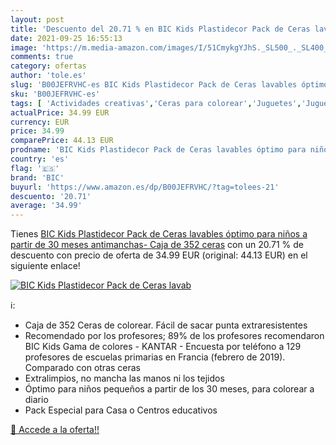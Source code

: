 ```yaml
---
layout: post
title: 'Descuento del 20.71 % en BIC Kids Plastidecor Pack de Ceras lavab'
date: 2021-09-25 16:55:13
image: 'https://m.media-amazon.com/images/I/51CmykgYJhS._SL500_._SL400_.jpg'
comments: true
category: ofertas
author: 'tole.es'
slug: 'B00JEFRVHC-es BIC Kids Plastidecor Pack de Ceras lavables óptimo para...'
sku: 'B00JEFRVHC-es'
tags: [ 'Actividades creativas','Ceras para colorear','Juguetes','Juguetes y juegos','Material de escritura y dibujo para niños','bic','plastidecor', ]
actualPrice: 34.99 EUR
currency: EUR
price: 34.99
comparePrice: 44.13 EUR
prodname: 'BIC Kids Plastidecor Pack de Ceras lavables óptimo para niños a partir de 30 meses  antimanchas- Caja de 352 ceras'
country: 'es'
flag: '🇪🇸'
brand: 'BIC'
buyurl: 'https://www.amazon.es/dp/B00JEFRVHC/?tag=tolees-21'
descuento: '20.71'
average: '34.99'
---
```


Tienes [BIC Kids Plastidecor Pack de Ceras lavables óptimo para niños a partir de 30 meses  antimanchas- Caja de 352 ceras](https://www.amazon.es/dp/B00JEFRVHC/?tag=tolees-21) con un 20.71 % de descuento con precio de oferta de 34.99 EUR (original: 44.13 EUR) en el siguiente enlace!

[![BIC Kids Plastidecor Pack de Ceras lavab](https://m.media-amazon.com/images/I/51CmykgYJhS._SL500_._SL400_.jpg)](https://www.amazon.es/dp/B00JEFRVHC/?tag=tolees-21)

ℹ️:

- Caja de 352 Ceras de colorear. Fácil de sacar punta extraresistentes
- Recomendado por los profesores; 89% de los profesores recomendaron BIC Kids Gama de colores - KANTAR - Encuesta por teléfono a 129 profesores de escuelas primarias en Francia (febrero de 2019). Comparado con otras ceras
- Extralimpios, no mancha las manos ni los tejidos
- Óptimo para niños pequeños a partir de los 30 meses, para colorear a diario
- Pack Especial para Casa o Centros educativos

[🛒 Accede a la oferta!!](https://www.amazon.es/dp/B00JEFRVHC/?tag=tolees-21)
